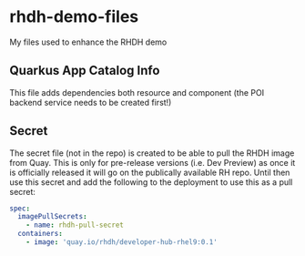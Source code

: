 # rhdh-demo-files
My files used to enhance the RHDH demo

## Quarkus App Catalog Info
This file adds dependencies both resource and component (the POI backend service needs to be created first!)

## Secret
The secret file (not in the repo) is created to be able to pull the RHDH image from Quay.  This is only for pre-release versions (i.e. Dev Preview) as once it is officially released it will go on the publically available RH repo.  Until then use this secret and add the following to the deployment to use this as a pull secret:

``` yaml
spec:
  imagePullSecrets:
    - name: rhdh-pull-secret
  containers:
    - image: 'quay.io/rhdh/developer-hub-rhel9:0.1'
```